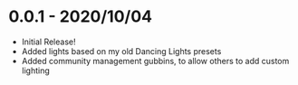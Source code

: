 # 0.0.1 - 2020/10/04

* Initial Release!
* Added lights based on my old Dancing Lights presets
* Added community management gubbins, to allow others to add custom lighting
